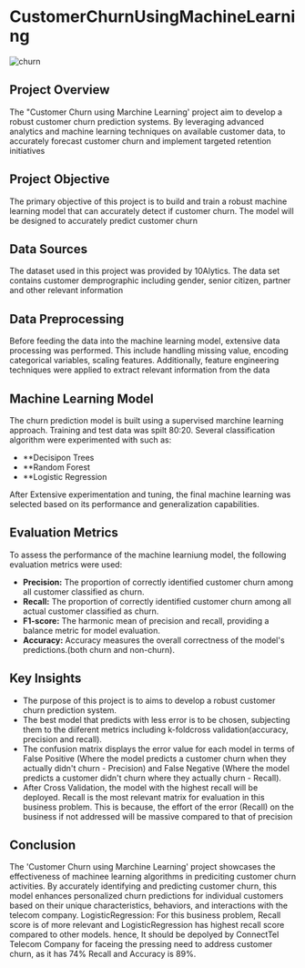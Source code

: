 # CustomerChurnUsingMachineLearning

![churn](https://github.com/Estimatorbeat/CustomerChurnUsingMachineLearning/assets/154437491/21b91ced-b873-4167-a6e8-57353f516dda)

## Project Overview
The "Customer Churn using Marchine Learning' project aim to develop a robust customer churn prediction systems. By leveraging advanced analytics and machine
learning techniques on available customer data, to accurately forecast customer churn and implement targeted retention initiatives

## Project Objective
The primary objective of this project is to build and train a robust machine learning model that can accurately detect if customer churn. The model will be designed to accurately predict customer churn

## Data Sources
The dataset used in this project was provided by 10Alytics. The data set contains customer demprographic including gender, senior citizen, partner and other relevant information

## Data Preprocessing 
Before feeding the data into the machine learning model, extensive data processing was performed. This include handling missing value, encoding categorical variables, scaling features. Additionally, feature engineering techniques were applied to extract relevant information from the data

## Machine Learning Model
The churn prediction model is built using a supervised marchine learning approach. Training and test data was spilt 80:20. Several classification algorithm were experimented with such as:

- **Decisipon Trees
- **Random Forest
- **Logistic Regression

After Extensive experimentation and tuning, the final machine learning was selected based on its performance and generalization capabilities.

## Evaluation Metrics
To assess the performance of the machine learniung model, the following evaluation metrics were used:

- **Precision:** The proportion of correctly identified customer churn among all customer classified as churn.
- **Recall:** The proportion of correctly identified customer churn among all actual customer classified as churn.
- **F1-score:** The harmonic mean of precision and recall, providing a balance metric for model evaluation.
- **Accuracy:** Accuracy measures the overall correctness of the model's predictions.(both churn and non-churn).

## Key Insights
- The purpose of this project is to aims to develop a robust customer churn prediction system.
- The best model that predicts with less error is to be chosen, subjecting them to the diiferent metrics including k-foldcross validation(accuracy, precision and recall).
- The confusion matrix displays the error value for each model in terms of False Positive (Where the model predicts a customer churn when they actually didn't churn - Precision) and False Negative (Where the model predicts a customer didn't churn where they actually churn - Recall).
- After Cross Validation, the model with the highest recall will be deployed. Recall  is the most relevant matrix for evaluation in this business problem. This is because, the effort of the error (Recall) on the business if not addressed will be massive compared to that of precision


## Conclusion
The 'Customer Churn using Marchine Learning' project showcases the effectiveness of machinee learning algorithms in prediciting customer churn activities. By accurately identifying and predicting customer churn, this model enhances personalized churn predictions for individual customers based on their unique characteristics, behaviors, and interactions with the telecom company.
LogisticRegression: For this business problem, Recall score is of more relevant and LogisticRegression has highest recall score compared to other models. hence, It should be depolyed by ConnectTel Telecom Company for faceing the pressing need to address customer churn, as it has 74% Recall and Accuracy is 89%.
